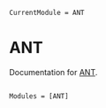 ```@meta
CurrentModule = ANT
```

# ANT

Documentation for [ANT](https://github.com/kunzaatko/ANT.jl).

```@index
```

```@autodocs
Modules = [ANT]
```
